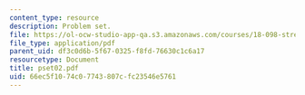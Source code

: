 ```yaml
---
content_type: resource
description: Problem set.
file: https://ol-ocw-studio-app-qa.s3.amazonaws.com/courses/18-098-street-fighting-mathematics-january-iap-2008/66ec5f1074c07743807cfc23546e5761_pset02.pdf
file_type: application/pdf
parent_uid: df3c0d6b-5f67-0325-f8fd-76630c1c6a17
resourcetype: Document
title: pset02.pdf
uid: 66ec5f10-74c0-7743-807c-fc23546e5761
---
```

